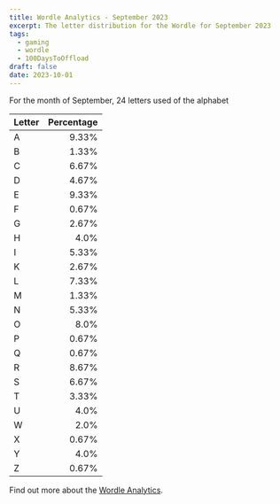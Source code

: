 ```yaml
---
title: Wordle Analytics - September 2023
excerpt: The letter distribution for the Wordle for September 2023
tags: 
  - gaming
  - wordle
  - 100DaysToOffload
draft: false
date: 2023-10-01
---
```


For the month of September, 24 letters used of the alphabet

| Letter | Percentage |
| :--- | ---:|
| A | 9.33% |
| B | 1.33% |
| C | 6.67% |
| D | 4.67% |
| E | 9.33% |
| F | 0.67% |
| G | 2.67% |
| H | 4.0% |
| I | 5.33% |
| K | 2.67% |
| L | 7.33% |
| M | 1.33% |
| N | 5.33% |
| O | 8.0% |
| P | 0.67% |
| Q | 0.67% |
| R | 8.67% |
| S | 6.67% |
| T | 3.33% |
| U | 4.0% |
| W | 2.0% |
| X | 0.67% |
| Y | 4.0% |
| Z | 0.67% |

Find out more about the [Wordle Analytics](/blog/wordle-analytics/).
